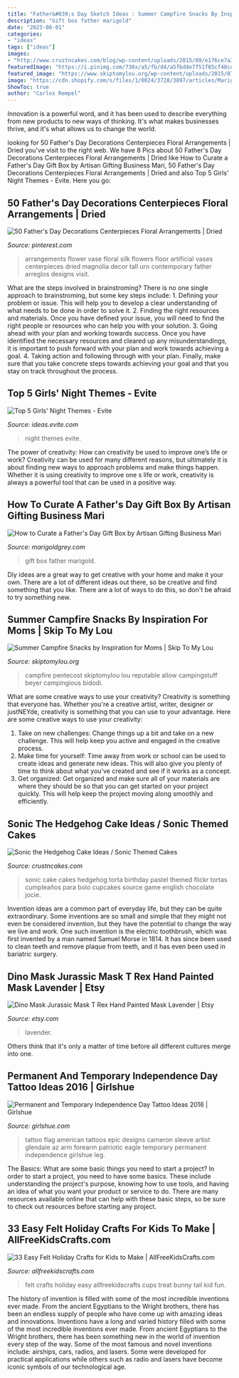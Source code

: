 ```yaml
---
title: "Father&#039;s Day Sketch Ideas : Summer Campfire Snacks By Inspiration For Moms"
description: "Gift box father marigold"
date: "2023-08-01"
categories:
- "ideas"
tags: ["ideas"]
images:
- "http://www.crustncakes.com/blog/wp-content/uploads/2015/09/e176ce7a30c134bdf9ea9c97b747261e.jpg"
featuredImage: "https://i.pinimg.com/736x/a5/fb/d4/a5fbd4e7f51f85cf48cd3a130e298a7f.jpg"
featured_image: "https://www.skiptomylou.org/wp-content/uploads/2015/07/Summer-Campfire-Snacks-1.jpg"
image: "https://cdn.shopify.com/s/files/1/0024/3728/3897/articles/Marigold-grey-marigold-grey-fathers-day-giftaway-gift-box-2-e1528497968148_1024x1024.jpg?v=1563412113"
ShowToc: true
author: "Carlos Rempel"
---
```



Innovation is a powerful word, and it has been used to describe everything from new products to new ways of thinking. It's what makes businesses thrive, and it's what allows us to change the world.

	

		
looking for 50 Father&#039;s Day Decorations Centerpieces Floral Arrangements | Dried you've visit to the right web. We have 8 Pics about 50 Father&#039;s Day Decorations Centerpieces Floral Arrangements | Dried like How to Curate a Father&#039;s Day Gift Box by Artisan Gifting Business Mari, 50 Father&#039;s Day Decorations Centerpieces Floral Arrangements | Dried and also Top 5 Girls&#039; Night Themes - Evite. Here you go:
		
    
## 50 Father&#039;s Day Decorations Centerpieces Floral Arrangements | Dried

<img loading=lazy src="https://i.pinimg.com/736x/a5/fb/d4/a5fbd4e7f51f85cf48cd3a130e298a7f.jpg" onerror="this.onerror=null;this.src='https://tse2.mm.bing.net/th?id=OIP.3WaymoJ51MacyJFh624V2AHaJ3&amp;pid=15.1';" alt="50 Father&#039;s Day Decorations Centerpieces Floral Arrangements | Dried">

_Source: pinterest.com_

>arrangements flower vase floral silk flowers floor artificial vases centerpieces dried magnolia decor tall urn contemporary father arreglos designs visit. 

	

What are the steps involved in brainstroming?
There is no one single approach to brainstroming, but some key steps include: 1. Defining your problem or issue. This will help you to develop a clear understanding of what needs to be done in order to solve it. 2. Finding the right resources and materials. Once you have defined your issue, you will need to find the right people or resources who can help you with your solution. 3. Going ahead with your plan and working towards success. Once you have identified the necessary resources and cleared up any misunderstandings, it is important to push forward with your plan and work towards achieving a goal. 4. Taking action and following through with your plan. Finally, make sure that you take concrete steps towards achieving your goal and that you stay on track throughout the process.

    
## Top 5 Girls&#039; Night Themes - Evite

<img loading=lazy src="http://ideas.evite.com/media/Planning-Top-5-Girls-Night-Themes-1200.jpg" onerror="this.onerror=null;this.src='https://tse4.mm.bing.net/th?id=OIP.81mrtnxJmNrzbrmnPCKT5AHaE8&amp;pid=15.1';" alt="Top 5 Girls&#039; Night Themes - Evite">

_Source: ideas.evite.com_

>night themes evite. 

	

The power of creativity: How can creativity be used to improve one’s life or work?
Creativity can be used for many different reasons, but ultimately it is about finding new ways to approach problems and make things happen. Whether it is using creativity to improve one s life or work, creativity is always a powerful tool that can be used in a positive way.

    
## How To Curate A Father&#039;s Day Gift Box By Artisan Gifting Business Mari

<img loading=lazy src="https://cdn.shopify.com/s/files/1/0024/3728/3897/articles/Marigold-grey-marigold-grey-fathers-day-giftaway-gift-box-2-e1528497968148_1024x1024.jpg?v=1563412113" onerror="this.onerror=null;this.src='https://tse1.mm.bing.net/th?id=OIP.SL7t5iVlgdziGtQ6nunnRgHaLF&amp;pid=15.1';" alt="How to Curate a Father&#039;s Day Gift Box by Artisan Gifting Business Mari">

_Source: marigoldgrey.com_

>gift box father marigold. 

	

Diy ideas are a great way to get creative with your home and make it your own. There are a lot of different ideas out there, so be creative and find something that you like. There are a lot of ways to do this, so don't be afraid to try something new.

    
## Summer Campfire Snacks By Inspiration For Moms | Skip To My Lou

<img loading=lazy src="https://www.skiptomylou.org/wp-content/uploads/2015/07/Summer-Campfire-Snacks-1.jpg" onerror="this.onerror=null;this.src='https://tse1.mm.bing.net/th?id=OIP.D75U69DuNahqdK9upf8hIQHaJ4&amp;pid=15.1';" alt="Summer Campfire Snacks by Inspiration for Moms | Skip To My Lou">

_Source: skiptomylou.org_

>campfire pentecost skiptomylou lou reputable allow campingstuff beyer campingious bidodi. 

	

What are some creative ways to use your creativity?
Creativity is something that everyone has. Whether you're a creative artist, writer, designer or justNEYde, creativity is something that you can use to your advantage. Here are some creative ways to use your creativity: 
1. Take on new challenges: Change things up a bit and take on a new challenge. This will help keep you active and engaged in the creative process. 
2. Make time for yourself: Time away from work or school can be used to create ideas and generate new ideas. This will also give you plenty of time to think about what you've created and see if it works as a concept. 
3. Get organized: Get organized and make sure all of your materials are where they should be so that you can get started on your project quickly. This will help keep the project moving along smoothly and efficiently. 

    
## Sonic The Hedgehog Cake Ideas / Sonic Themed Cakes

<img loading=lazy src="http://www.crustncakes.com/blog/wp-content/uploads/2015/09/e176ce7a30c134bdf9ea9c97b747261e.jpg" onerror="this.onerror=null;this.src='https://tse3.mm.bing.net/th?id=OIP.jGRTh4VAitagL5WL6p2ZdQHaG6&amp;pid=15.1';" alt="Sonic the Hedgehog Cake Ideas / Sonic Themed Cakes">

_Source: crustncakes.com_

>sonic cake cakes hedgehog torta birthday pastel themed flickr tortas cumpleaños para bolo cupcakes source game english chocolate jocie. 

	

Invention ideas are a common part of everyday life, but they can be quite extraordinary. Some inventions are so small and simple that they might not even be considered invention, but they have the potential to change the way we live and work. One such invention is the electric toothbrush, which was first invented by a man named Samuel Morse in 1814. It has since been used to clean teeth and remove plaque from teeth, and it has even been used in bariatric surgery.

    
## Dino Mask Jurassic Mask T Rex Hand Painted Mask Lavender | Etsy

<img loading=lazy src="https://i.etsystatic.com/24377718/r/il/ead6ac/3068053353/il_1588xN.3068053353_b5p8.jpg" onerror="this.onerror=null;this.src='https://tse4.mm.bing.net/th?id=OIP.GSGPcPJl-AUhxayly2TCZgHaJ3&amp;pid=15.1';" alt="Dino Mask Jurassic Mask T Rex Hand Painted Mask Lavender | Etsy">

_Source: etsy.com_

>lavender. 

	

Others think that it's only a matter of time before all different cultures merge into one.

    
## Permanent And Temporary Independence Day Tattoo Ideas 2016 | Girlshue

<img loading=lazy src="https://www.girlshue.com/wp-content/uploads/2016/07/unnamed-file-150.jpg" onerror="this.onerror=null;this.src='https://tse2.mm.bing.net/th?id=OIP.x5DH8kTbTLYG-0vbhs1kjAHaNJ&amp;pid=15.1';" alt="Permanent and Temporary Independence Day Tattoo Ideas 2016 | Girlshue">

_Source: girlshue.com_

>tattoo flag american tattoos epic designs cameron sleeve artist glendale az arm forearm patriotic eagle temporary permanent independence girlshue leg. 

	

The Basics: What are some basic things you need to start a project?
In order to start a project, you need to have some basics. These include understanding the project's purpose, knowing how to use tools, and having an idea of what you want your product or service to do. There are many resources available online that can help with these basic steps, so be sure to check out resources before starting any project.

    
## 33 Easy Felt Holiday Crafts For Kids To Make | AllFreeKidsCrafts.com

<img loading=lazy src="https://irepo.primecp.com/2016/07/292329/Felt-Holiday-Crafts-for-Kids-to-Make-Collage_ExtraLarge800_ID-1787298.jpg?v=1787298" onerror="this.onerror=null;this.src='https://tse3.mm.bing.net/th?id=OIP.OWQNqkYwPa79G_AIzz36ugHaLG&amp;pid=15.1';" alt="33 Easy Felt Holiday Crafts for Kids to Make | AllFreeKidsCrafts.com">

_Source: allfreekidscrafts.com_

>felt crafts holiday easy allfreekidscrafts cups treat bunny tail kid fun. 

	

The history of invention is filled with some of the most incredible inventions ever made. From the ancient Egyptians to the Wright brothers, there has been an endless supply of people who have come up with amazing ideas and innovations.
Inventions have a long and varied history filled with some of the most incredible inventions ever made. From ancient Egyptians to the Wright brothers, there has been something new in the world of invention every step of the way. Some of the most famous and novel inventions include: airships, cars, radios, and lasers. Some were developed for practical applications while others such as radio and lasers have become iconic symbols of our technological age.

